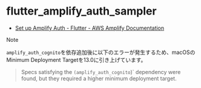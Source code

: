 # flutter_amplify_auth_sampler

- [Set up Amplify Auth - Flutter - AWS Amplify Documentation](https://docs.amplify.aws/flutter/build-a-backend/auth/set-up-auth/)

> [!NOTE]
> `amplify_auth_cognito`を依存追加後に以下のエラーが発生するため、macOSのMinimum Deployment Targetを13.0に引き上げています。

> Specs satisfying the `(amplify_auth_cognito`)` dependency were found, but they required a higher minimum deployment target.
